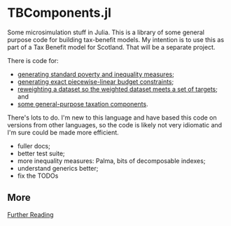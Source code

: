 # TBComponents.jl

Some microsimulation stuff in Julia. This is a library of some general purpose
code for building tax-benefit models. My intention is to use this as part of a
Tax Benefit model for Scotland. That will be a separate project.

There is code for:

* [generating standard poverty and inequality measures](docs/poverty_inequality.md);
* [generating exact piecewise-linear budget constraints](docs/piecewise_linear_generator.md);
* [reweighting a dataset so the weighted dataset meets a set of targets](docs/reweighter.md); and
* [some general-purpose taxation components](docs/taxcalcs.md).

There's lots to do. I'm new to this language and have based this code
on versions from other languages, so the code is likely not very idiomatic and
I'm sure could be made more efficient.

* fuller docs;
* better test suite;
* more inequality measures: Palma, bits of decomposable indexes;
* understand generics better;
* fix the TODOs

## More

[Further Reading](docs/biblio.md)

